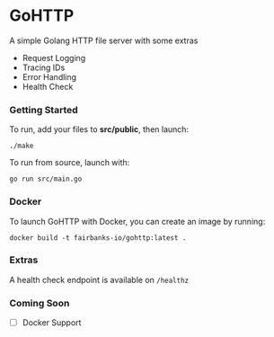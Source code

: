 # GoHTTP

 A simple Golang HTTP file server with some extras
 - Request Logging
 - Tracing IDs
 - Error Handling
 - Health Check

### Getting Started
To run, add your files to **src/public**, then launch:
```
./make
```

To run from source, launch with:
```
go run src/main.go
```

### Docker
To launch GoHTTP with Docker, you can create an image by running:
```
docker build -t fairbanks-io/gohttp:latest .
```

### Extras
A health check endpoint is available on `/healthz`

### Coming Soon
- [ ] Docker Support